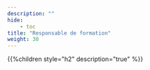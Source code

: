 ```yaml
---
description: ""
hide:
    - toc
title: "Responsable de formation"
weight: 30
---
```


{{%children style="h2" description="true" %}}

